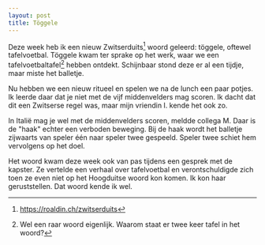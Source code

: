 ```yaml
---
layout: post
title: Töggele
---
```


Deze week heb ik een nieuw Zwitserduits[^2] woord geleerd: töggele, oftewel tafelvoetbal. Töggele kwam ter sprake op het werk, waar we een tafelvoetbaltafel[^1] hebben ontdekt. Schijnbaar stond deze er al een tijdje, maar miste het balletje.

Nu hebben we een nieuw ritueel en spelen we na de lunch een paar potjes. Ik leerde daar dat je niet met de vijf middenvelders mag scoren. Ik dacht dat dit een Zwitserse regel was, maar mijn vriendin I. kende het ook zo.

In Italië mag je wel met de middenvelders scoren, meldde collega M. Daar is de "haak" echter een verboden beweging. Bij de haak wordt het balletje zijwaarts van speler één naar speler twee gespeeld. Speler twee schiet hem vervolgens op het doel.

Het woord kwam deze week ook van pas tijdens een gesprek met de kapster. Ze vertelde een verhaal over tafelvoetbal en verontschuldigde zich toen ze even niet op het Hoogduitse woord kon komen. Ik kon haar geruststellen. Dat woord kende ik wel.

[^1]: Wel een raar woord eigenlijk. Waarom staat er twee keer tafel in het woord?
[^2]: <https://roaldin.ch/zwitserduits>
